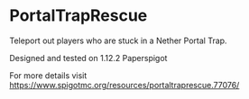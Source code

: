 # PortalTrapRescue
Teleport out players who are stuck in a Nether Portal Trap.

Designed and tested on 1.12.2 Paperspigot

For more details visit https://www.spigotmc.org/resources/portaltraprescue.77076/
